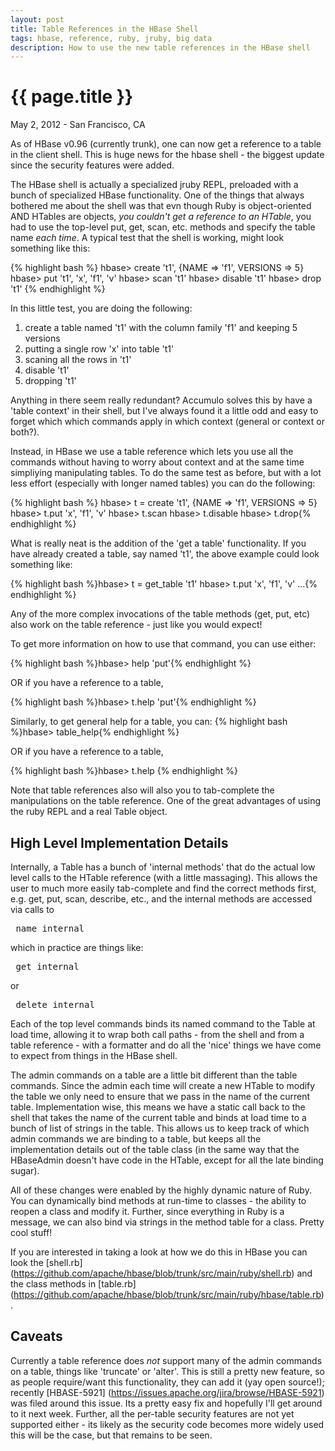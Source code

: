 ```yaml
---
layout: post
title: Table References in the HBase Shell
tags: hbase, reference, ruby, jruby, big data
description: How to use the new table references in the HBase shell
---
```


# {{ page.title }}

May 2, 2012 - San Francisco, CA

As of HBase v0.96 (currently trunk), one can now get a reference to a table in the client shell. This is huge news for the hbase shell - the biggest update since the security features were added.

The HBase shell is actually a specialized jruby REPL, preloaded with a bunch of specialized HBase functionality. One of the things that always bothered me about the shell was that evn though Ruby is object-oriented AND HTables are objects, _you couldn't get a reference to an HTable_, you had to use the top-level put, get, scan, etc. methods and specify the table name _each time_. A typical test that the shell is working, might look something like this:

{% highlight bash %}
hbase> create 't1', {NAME => 'f1', VERSIONS => 5}
hbase> put 't1', 'x', 'f1', 'v'
hbase> scan 't1'
hbase> disable 't1'
hbase> drop 't1'
{% endhighlight %}

In this little test, you are doing the following:
1. create a table named 't1' with the column family 'f1' and keeping 5 versions
2. putting a single row 'x' into table 't1'
3. scaning all the rows in 't1'
4. disable 't1'
5. dropping 't1'

Anything in there seem really redundant? Accumulo solves this by have a 'table context' in their shell, but I've always found it a little odd and easy to forget which which commands apply in which context (general or context or both?). 

Instead, in HBase we use a table reference which lets you use all the commands without having to worry about context and at the same time simpliying manipulating tables. To do the same test as before,  but with a lot less effort (especially with longer named tables) you can do the following:

{% highlight bash %}
hbase> t =  create 't1', {NAME => 'f1', VERSIONS => 5}
hbase> t.put 'x', 'f1', 'v'
hbase> t.scan
hbase> t.disable
hbase> t.drop{% endhighlight %}

What is really neat is the addition of the 'get a table' functionality. If you have already created a table, say named 't1', the above example could look something like:

{% highlight bash %}hbase> t =  get_table 't1'
hbase> t.put 'x', 'f1', 'v'
...{% endhighlight %}

Any of the more complex invocations of the table methods (get, put, etc) also work on the table reference - just like you would expect!

 To get more information on how to use that command, you can use either:

{% highlight bash %}hbase> help 'put'{% endhighlight %}

OR if you have a reference to a table,

{% highlight bash %}hbase> t.help 'put'{% endhighlight %}

Similarly, to get general help for a table, you can:
{% highlight bash %}hbase> table_help{% endhighlight %}

OR if you have a reference to a table,

{% highlight bash %}hbase> t.help {% endhighlight %}

Note that table references also will also you to tab-complete the manipulations on the table reference. One of the great advantages of using the ruby REPL and a real Table object. 

## High Level Implementation Details
Internally, a Table has a bunch of 'internal methods' that do the actual low level calls to the HTable reference (with a little massaging). This allows the user to much more easily tab-complete and find the correct methods first, e.g. get, put, scan, describe, etc., and the internal methods are accessed via calls to <pre>_name_internal</pre> which in practice are things like: <pre>_get_internal</pre> or <pre>_delete_internal</pre>

Each of the top level commands binds its named command to the Table at load time, allowing it to wrap both call paths - from the shell and from a table reference - with a formatter and do all the 'nice' things we have come to expect from things in the HBase shell. 

The admin commands on a table are a little bit different than the table commands. Since the admin each time will create a new HTable to modify the table we only need to ensure that we pass in the name of the current table. Implementation wise, this means we have a static call back to the shell that takes the name of the current table and binds at load time to a bunch of list of strings in the table. This allows us to keep track of which admin commands we are binding to a table, but keeps all the implementation details out of the table class (in the same way that the HBaseAdmin doesn't have code in the HTable, except for all the late binding sugar).

All of these changes were enabled by the highly dynamic nature of Ruby. You can dynamically bind methods at run-time to classes - the ability to reopen a class and modify it. Further, since everything in Ruby is a message, we can also bind via strings in the method table for a class. Pretty cool stuff!

If you are interested in taking a look at how we do this in HBase you can look the [shell.rb] (https://github.com/apache/hbase/blob/trunk/src/main/ruby/shell.rb) and the class methods in [table.rb] (https://github.com/apache/hbase/blob/trunk/src/main/ruby/hbase/table.rb).

## Caveats 
Currently a table reference does *not* support many of the admin commands on a table, things like 'truncate' or 'alter'. This is still a pretty new feature, so as people require/want this functionality, they can add it (yay open source!); recently [HBASE-5921] (https://issues.apache.org/jira/browse/HBASE-5921) was filed around this issue. Its a pretty easy fix and hopefully I'll get around to it next week. Further, all the per-table security features are not yet supported either - its likely as the security code becomes more widely used this will be the case, but that remains to be seen. 
